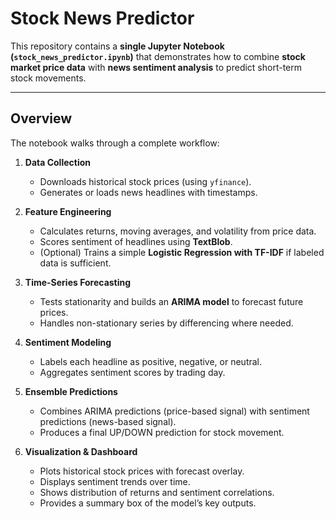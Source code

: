 # Stock News Predictor

This repository contains a **single Jupyter Notebook (`stock_news_predictor.ipynb`)** that demonstrates how to combine **stock market price data** with **news sentiment analysis** to predict short-term stock movements.

---

## Overview

The notebook walks through a complete workflow:

1. **Data Collection**
   - Downloads historical stock prices (using `yfinance`).
   - Generates or loads news headlines with timestamps.

2. **Feature Engineering**
   - Calculates returns, moving averages, and volatility from price data.
   - Scores sentiment of headlines using **TextBlob**.
   - (Optional) Trains a simple **Logistic Regression with TF-IDF** if labeled data is sufficient.

3. **Time-Series Forecasting**
   - Tests stationarity and builds an **ARIMA model** to forecast future prices.
   - Handles non-stationary series by differencing where needed.

4. **Sentiment Modeling**
   - Labels each headline as positive, negative, or neutral.
   - Aggregates sentiment scores by trading day.

5. **Ensemble Predictions**
   - Combines ARIMA predictions (price-based signal) with sentiment predictions (news-based signal).
   - Produces a final UP/DOWN prediction for stock movement.

6. **Visualization & Dashboard**
   - Plots historical stock prices with forecast overlay.
   - Displays sentiment trends over time.
   - Shows distribution of returns and sentiment correlations.
   - Provides a summary box of the model’s key outputs.
